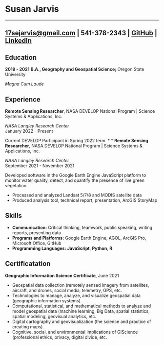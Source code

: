 Susan Jarvis 
==============

---  
17sejarvis@gmail.com |
541-378-2343 |
[GitHub](https://github.com/susanjarvis) |
[LinkedIn](https://www.linkedin.com/in/susan-jarvis-a634a5213/) 
---


Education
---------
**2019 - 2021**
**B.A., Geography and Geospatial Science;** Oregon State University 

*Magna Cum Laude*

Experience
----------
**Remote Sensing Researcher**, NASA DEVELOP National Program | Science Systems & Applications, Inc. 

*NASA Langley Research Center*  
January 2022 - Present

Current DEVELOP Participant in Spring 2022 term. 
*
*
**Remote Sensing Researcher**, NASA DEVELOP National Program | Science Systems & Applications, Inc. 

*NASA Langley Research Center*  
September 2021 - November 2021

Developed software in the Google Earth Engine JavaScript platform to monitor water quality, detect, and quantify the presence of live green vegetation. 
* Processed and analyzed Landsat 5/7/8 and MODIS satellite data
* Produced analysis tool, technical report, presentation, ArcGIS StoryMap



Skills
------
* **Communication:** Critical thinking, teamwork, public speaking, writing reports, presenting data
* **Programs and Platforms:** Google Earth Engine, AGOL, ArcGIS Pro, Microsoft Office, GitHub
* **Programming Languages:** **JavaScript**, **Python**, **R**

Certificatation
--------------
**Geographic Information Science Certificate**, June 2021  
* Geospatial data collection (remotely sensed imagery from satellites, aircraft, and drones, social media, telemetry, GPS, etc.
* Technologies to manage, analyze, and visualize geospatial data (geographic information systems).
* Computational, statistical, and mathematical methods to analyze and model geospatial data (machine learning, Big Data, spatial statistics, spatial modeling, geovisual analytics, etc.
* Digital cartography and geovisualization (the science and practice of creating maps).
* Cognitive, social, and environmental implications of GIScience (professional ethics, privacy, digital divide, etc.
